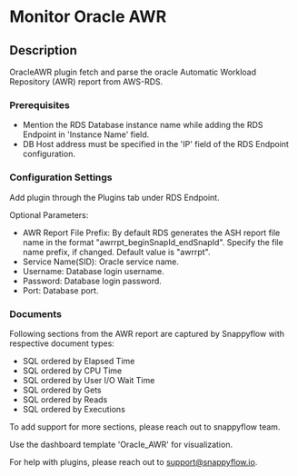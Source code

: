 # Monitor Oracle AWR

## Description

OracleAWR plugin fetch and parse the oracle Automatic Workload Repository (AWR) report from AWS-RDS.

### Prerequisites

- Mention the RDS Database instance name while adding the RDS Endpoint in 'Instance Name' field.
- DB Host address must be specified in the 'IP' field of the RDS Endpoint configuration.

### Configuration Settings

Add plugin through the Plugins tab under RDS Endpoint.

Optional Parameters:

- AWR Report File Prefix: By default RDS generates the ASH report file name in the format "awrrpt_beginSnapId_endSnapId". Specify the file name prefix, if changed. Default value is "awrrpt".
- Service Name(SID): Oracle service name.
- Username: Database login username.
- Password: Database login password.
- Port: Database port.

### Documents

Following sections from the AWR report are captured by Snappyflow with respective document types:

- SQL ordered by Elapsed Time
- SQL ordered by CPU Time
- SQL ordered by User I/O Wait Time
- SQL ordered by Gets 
- SQL ordered by Reads
- SQL ordered by Executions

To add support for more sections, please reach out to snappyflow team.

Use the dashboard template 'Oracle_AWR' for visualization.



For help with plugins, please reach out to [support@snappyflow.io](mailto:support@snappyflow.io).